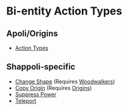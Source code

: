 # Bi-entity Action Types

## Apoli/Origins

-   [Action Types](https://origins.readthedocs.io/en/latest/types/bientity_action_types/)

## Shappoli-specific

-   [Change Shape](bientity/change_shape.md) (Requires [Woodwalkers](https://modrinth.com/mod/woodwalkers/))
-   [Copy Origin](bientity/copy_origin.md) (Requires [Origins](https://modrinth.com/mod/origins/))
-   [Suppress Power](bientity/suppress_power.md)
-   [Teleport](bientity/teleport.md)
